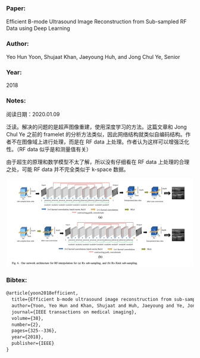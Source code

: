 ### Paper:

Efﬁcient B-mode Ultrasound Image Reconstruction from Sub-sampled RF Data using Deep Learning

### Author:

Yeo Hun Yoon, Shujaat Khan, Jaeyoung Huh, and Jong Chul Ye, Senior

### Year:

2018

### Notes:

阅读日期：2020.01.09

泛读。解决的问题的是超声图像重建，使用深度学习的方法。这篇文章和 Jong Chul Ye 之前的 framelet 的分析方法类似，因此网络结构就类似自编码结构。作者不在图像域上进行处理，而是在 RF data 上处理。作者认为这样可以增强泛化性。（RF data 似乎是和测量值有关）

由于超生的原理和数学模型不太了解，所以没有仔细看在 RF data 上处理的合理之处，可能 RF data 并不完全类似于 k-space 数据。

![](https://raw.githubusercontent.com/Theodore-PKU/pictures/master/%E6%88%AA%E5%B1%8F2020-01-09%E4%B8%8A%E5%8D%8811.11.17.png)

### Bibtex:

```latex
@article{yoon2018efficient,
  title={Efficient b-mode ultrasound image reconstruction from sub-sampled rf data using deep learning},
  author={Yoon, Yeo Hun and Khan, Shujaat and Huh, Jaeyoung and Ye, Jong Chul},
  journal={IEEE transactions on medical imaging},
  volume={38},
  number={2},
  pages={325--336},
  year={2018},
  publisher={IEEE}
}
```